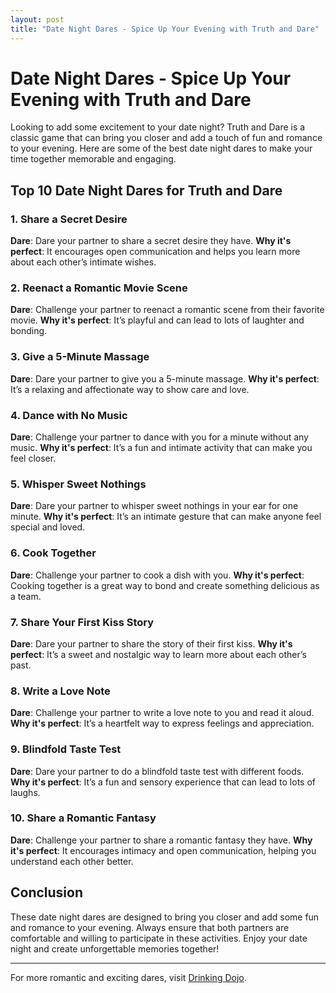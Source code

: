 ```yaml
---
layout: post
title: "Date Night Dares - Spice Up Your Evening with Truth and Dare"
---
```


# Date Night Dares - Spice Up Your Evening with Truth and Dare

Looking to add some excitement to your date night? Truth and Dare is a classic game that can bring you closer and add a touch of fun and romance to your evening. Here are some of the best date night dares to make your time together memorable and engaging.

## Top 10 Date Night Dares for Truth and Dare

### 1. Share a Secret Desire
**Dare**: Dare your partner to share a secret desire they have.
**Why it's perfect**: It encourages open communication and helps you learn more about each other’s intimate wishes.

### 2. Reenact a Romantic Movie Scene
**Dare**: Challenge your partner to reenact a romantic scene from their favorite movie.
**Why it's perfect**: It’s playful and can lead to lots of laughter and bonding.

### 3. Give a 5-Minute Massage
**Dare**: Dare your partner to give you a 5-minute massage.
**Why it's perfect**: It’s a relaxing and affectionate way to show care and love.

### 4. Dance with No Music
**Dare**: Challenge your partner to dance with you for a minute without any music.
**Why it's perfect**: It’s a fun and intimate activity that can make you feel closer.

### 5. Whisper Sweet Nothings
**Dare**: Dare your partner to whisper sweet nothings in your ear for one minute.
**Why it's perfect**: It’s an intimate gesture that can make anyone feel special and loved.

### 6. Cook Together
**Dare**: Challenge your partner to cook a dish with you.
**Why it's perfect**: Cooking together is a great way to bond and create something delicious as a team.

### 7. Share Your First Kiss Story
**Dare**: Dare your partner to share the story of their first kiss.
**Why it's perfect**: It’s a sweet and nostalgic way to learn more about each other’s past.

### 8. Write a Love Note
**Dare**: Challenge your partner to write a love note to you and read it aloud.
**Why it's perfect**: It’s a heartfelt way to express feelings and appreciation.

### 9. Blindfold Taste Test
**Dare**: Dare your partner to do a blindfold taste test with different foods.
**Why it's perfect**: It’s a fun and sensory experience that can lead to lots of laughs.

### 10. Share a Romantic Fantasy
**Dare**: Challenge your partner to share a romantic fantasy they have.
**Why it's perfect**: It encourages intimacy and open communication, helping you understand each other better.

## Conclusion

These date night dares are designed to bring you closer and add some fun and romance to your evening. Always ensure that both partners are comfortable and willing to participate in these activities. Enjoy your date night and create unforgettable memories together!

---

For more romantic and exciting dares, visit [Drinking Dojo](https://www.drinkingdojo.com).
